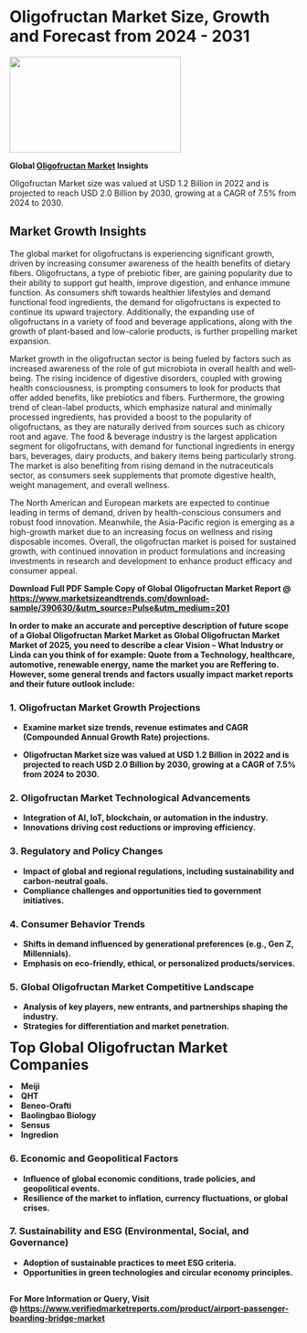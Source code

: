 <H1>Oligofructan Market Size, Growth and Forecast from 2024 - 2031</H1><img class="aligncenter size-medium wp-image-584254" src="https://thirdeyenews.in/wp-content/uploads/2024/09/Global-Market-Research-300x168.jpeg" alt="" width="300" height="168" /><p><strong>Global&nbsp;<a href="https://www.marketsizeandtrends.com/download-sample/390630/&amp;utm_source=Pulse&amp;utm_medium=201">Oligofructan Market</a> Insights</strong></p><p>Oligofructan Market size was valued at USD 1.2 Billion in 2022 and is projected to reach USD 2.0 Billion by 2030, growing at a CAGR of 7.5% from 2024 to 2030.</p><p><h2>Market Growth Insights</h2> <p>The global market for oligofructans is experiencing significant growth, driven by increasing consumer awareness of the health benefits of dietary fibers. Oligofructans, a type of prebiotic fiber, are gaining popularity due to their ability to support gut health, improve digestion, and enhance immune function. As consumers shift towards healthier lifestyles and demand functional food ingredients, the demand for oligofructans is expected to continue its upward trajectory. Additionally, the expanding use of oligofructans in a variety of food and beverage applications, along with the growth of plant-based and low-calorie products, is further propelling market expansion.</p> <p><strong></strong></p> <p>Market growth in the oligofructan sector is being fueled by factors such as increased awareness of the role of gut microbiota in overall health and well-being. The rising incidence of digestive disorders, coupled with growing health consciousness, is prompting consumers to look for products that offer added benefits, like prebiotics and fibers. Furthermore, the growing trend of clean-label products, which emphasize natural and minimally processed ingredients, has provided a boost to the popularity of oligofructans, as they are naturally derived from sources such as chicory root and agave. The food & beverage industry is the largest application segment for oligofructans, with demand for functional ingredients in energy bars, beverages, dairy products, and bakery items being particularly strong. The market is also benefiting from rising demand in the nutraceuticals sector, as consumers seek supplements that promote digestive health, weight management, and overall wellness.</p> <p>The North American and European markets are expected to continue leading in terms of demand, driven by health-conscious consumers and robust food innovation. Meanwhile, the Asia-Pacific region is emerging as a high-growth market due to an increasing focus on wellness and rising disposable incomes. Overall, the oligofructan market is poised for sustained growth, with continued innovation in product formulations and increasing investments in research and development to enhance product efficacy and consumer appeal.</p> <p><strong></p><p><span class=""><strong>Download Full PDF Sample Copy of Global Oligofructan Market Report</strong> @ <a href="https://www.marketsizeandtrends.com/download-sample/390630/&amp;utm_source=Pulse&amp;utm_medium=201" target="_blank">https://www.marketsizeandtrends.com/download-sample/390630/&amp;utm_source=Pulse&amp;utm_medium=201</a></span></p><p>In order to make an accurate and perceptive description of future scope of a Global&nbsp;Oligofructan Market Market as Global&nbsp;Oligofructan Market Market of 2025, you need to describe a clear Vision &ndash; What Industry or Linda can you think of for example: Quote from a Technology, healthcare, automotive, renewable energy, name the market you are Reffering to. However, some general trends and factors usually impact market reports and their future outlook include:</p><h3>1.&nbsp;<strong>Oligofructan Market Growth Projections</strong></h3><ul><li>Examine market size trends, revenue estimates and CAGR (Compounded Annual Growth Rate) projections.</li><li><p>Oligofructan Market size was valued at USD 1.2 Billion in 2022 and is projected to reach USD 2.0 Billion by 2030, growing at a CAGR of 7.5% from 2024 to 2030.</p></li></ul><h3>2.&nbsp;<strong>Oligofructan Market Technological Advancements</strong></h3><ul><li>Integration of AI, IoT, blockchain, or automation in the industry.</li><li>Innovations driving cost reductions or improving efficiency.</li></ul><h3>3.&nbsp;<strong>Regulatory and Policy Changes</strong></h3><ul><li>Impact of global and regional regulations, including sustainability and carbon-neutral goals.</li><li>Compliance challenges and opportunities tied to government initiatives.</li></ul><h3>4.&nbsp;<strong>Consumer Behavior Trends</strong></h3><ul><li>Shifts in demand influenced by generational preferences (e.g., Gen Z, Millennials).</li><li>Emphasis on eco-friendly, ethical, or personalized products/services.</li></ul><h3>5.&nbsp;<strong>Global Oligofructan Market Competitive Landscape</strong></h3><ul><li>Analysis of key players, new entrants, and partnerships shaping the industry.</li><li>Strategies for differentiation and market penetration.</li></ul><p data-pm-slice="1 1 []"><span style="color: inherit; font-family: inherit; font-size: 25px;">Top Global Oligofructan Market Companies</span></p><div class="" data-test-id=""><p><li>Meiji</li><li> QHT</li><li> Beneo-Orafti</li><li> Baolingbao Biology</li><li> Sensus</li><li> Ingredion</li></p></div><h3>6.&nbsp;<strong>Economic and Geopolitical Factors</strong></h3><ul><li>Influence of global economic conditions, trade policies, and geopolitical events.</li><li>Resilience of the market to inflation, currency fluctuations, or global crises.</li></ul><h3>7.&nbsp;<strong>Sustainability and ESG (Environmental, Social, and Governance)</strong></h3><ul><li>Adoption of sustainable practices to meet ESG criteria.</li><li>Opportunities in green technologies and circular economy principles.</li></ul><h2><strong style="font-size: 14px;">For More Information or Query, Visit @&nbsp;</strong><a style="background-color: #ffffff; font-size: 14px;" href="https://www.marketsizeandtrends.com/report/oligofructan-market/" target="_blank">https://www.verifiedmarketreports.com/product/airport-passenger-boarding-bridge-market</a></h2>

